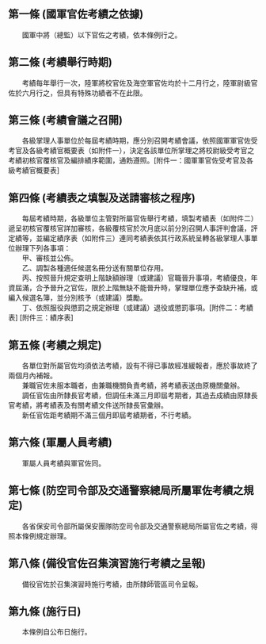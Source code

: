 第一條 (國軍官佐考績之依據)
---------------------------
　　國軍中將（總監）以下官佐之考績，依本條例行之。  


第二條 (考績舉行時期)
---------------------
　　考績每年舉行一次，陸軍將校官佐及海空軍官佐均於十二月行之，陸軍尉級官佐於六月行之，但具有特殊功績者不在此限。  


第三條 (考績會議之召開)
-----------------------
　　各級掌理人事單位於每屆考績時期，應分別召開考績會議，依照國軍軍官佐受考官及各級考績官概要表（如附件一），決定各該單位所掌理之將校尉級受考官之考績初核官覆核官及編排績序範圍，通飭遵照。[附件一：國軍軍官佐受考官及各級考績官概要表]  


第四條 (考績表之填製及送請審核之程序)
-------------------------------------
　　每屆考績時期，各級單位主管對所屬官佐舉行考績，填製考績表（如附件二）遞呈初核官覆核官詳加審核，各級覆核官於次月底以前分別召開人事評判會議，評定績等，並編定績序表（如附件三）連同考績表依其行政系統呈轉各級掌理人事單位辦理下列各事項：  
　　甲、審核並公佈。  
　　乙、調製各種適任候選名冊分送有關單位存用。  
　　丙、按照晉升規定查明上階缺額辦理（或建議）官職晉升事項，考績優良，年資屆滿，合予晉升之官佐，限於上階無缺不能晉升時，掌理單位應予查缺升補，或編入候選名簿，並分別核予（或建議）獎勵。  
　　丁、依照服役與懲罰之規定辦理（或建議）退役或懲罰事項。[附件二：考績表] [附件三：績序表]  


第五條 (考績之規定)
-------------------
　　各單位對所屬官佐均須依法考績，設有不得已事故經准緩報者，應於事故終了兩個月內補報。  
　　兼職官佐未服本職者，由兼職機關負責考績，將考績表送由原機關彙辦。  
　　調任官佐由所隸長官考績，但調任未滿三月即屆考期者，其過去成績由原隸長官考績，將考績表及有關考績文件送所隸長官彙辦。  
　　新任官佐距考績期不滿三個月即屆考績期者，不行考績。  


第六條 (軍屬人員考績)
---------------------
　　軍屬人員考績與軍官佐同。  


第七條 (防空司令部及交通警察總局所屬軍佐考績之規定)
---------------------------------------------------
　　各省保安司令部所屬保安團隊防空司令部及交通警察總局所屬官佐之考績，得照本條例規定辦理。  


第八條 (備役官佐召集演習施行考績之呈報)
---------------------------------------
　　備役官佐於召集演習時施行考績，由所隸師管區司令呈報。  


第九條 (施行日)
---------------
　　本條例自公布日施行。